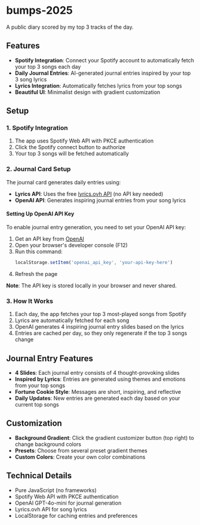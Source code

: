 # bumps-2025

A public diary scored by my top 3 tracks of the day.

## Features

- **Spotify Integration**: Connect your Spotify account to automatically fetch your top 3 songs each day
- **Daily Journal Entries**: AI-generated journal entries inspired by your top 3 song lyrics
- **Lyrics Integration**: Automatically fetches lyrics from your top songs
- **Beautiful UI**: Minimalist design with gradient customization

## Setup

### 1. Spotify Integration

1. The app uses Spotify Web API with PKCE authentication
2. Click the Spotify connect button to authorize
3. Your top 3 songs will be fetched automatically

### 2. Journal Card Setup

The journal card generates daily entries using:
- **Lyrics API**: Uses the free [lyrics.ovh API](https://lyrics.ovh) (no API key needed)
- **OpenAI API**: Generates inspiring journal entries from your song lyrics

#### Setting Up OpenAI API Key

To enable journal entry generation, you need to set your OpenAI API key:

1. Get an API key from [OpenAI](https://platform.openai.com/api-keys)
2. Open your browser's developer console (F12)
3. Run this command:
   ```javascript
   localStorage.setItem('openai_api_key', 'your-api-key-here')
   ```
4. Refresh the page

**Note**: The API key is stored locally in your browser and never shared.

### 3. How It Works

1. Each day, the app fetches your top 3 most-played songs from Spotify
2. Lyrics are automatically fetched for each song
3. OpenAI generates 4 inspiring journal entry slides based on the lyrics
4. Entries are cached per day, so they only regenerate if the top 3 songs change

## Journal Entry Features

- **4 Slides**: Each journal entry consists of 4 thought-provoking slides
- **Inspired by Lyrics**: Entries are generated using themes and emotions from your top songs
- **Fortune Cookie Style**: Messages are short, inspiring, and reflective
- **Daily Updates**: New entries are generated each day based on your current top songs

## Customization

- **Background Gradient**: Click the gradient customizer button (top right) to change background colors
- **Presets**: Choose from several preset gradient themes
- **Custom Colors**: Create your own color combinations

## Technical Details

- Pure JavaScript (no frameworks)
- Spotify Web API with PKCE authentication
- OpenAI GPT-4o-mini for journal generation
- Lyrics.ovh API for song lyrics
- LocalStorage for caching entries and preferences
